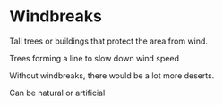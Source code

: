 # Windbreaks

Tall trees or buildings that protect the area from wind. 

Trees forming a line to slow down wind speed

Without windbreaks, there would be a lot more deserts. 

Can be natural or artificial

